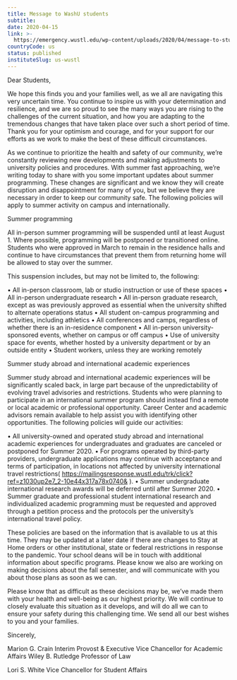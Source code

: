 ```yaml
---
title: Message to WashU students
subtitle: 
date: 2020-04-15
link: >-
  https://emergency.wustl.edu/wp-content/uploads/2020/04/message-to-students-04-15-20.pdf
countryCode: us
status: published
instituteSlug: us-wustl
---
```

Dear Students,

We hope this finds you and your families well, as we all are navigating this very uncertain time. You continue to inspire us with your determination and resilience, and we are so proud to see the many ways you are rising to the challenges of the current situation, and how you are adapting to the tremendous changes that have taken place over such a short period of time. Thank you for your optimism and courage, and for your support for our efforts as we work to make the best of these difficult circumstances.

As we continue to prioritize the health and safety of our community, we’re constantly reviewing new developments and making adjustments to university policies and procedures. With summer fast approaching, we’re writing today to share with you some important updates about summer programming. These changes are significant and we know they will create disruption and disappointment for many of you, but we believe they are necessary in order to keep our community safe. The following policies will apply to summer activity on campus and internationally.

Summer programming

All in-person summer programming will be suspended until at least August 1. Where possible, programming will be postponed or transitioned online. Students who were approved in March to remain in the residence halls and continue to have circumstances that prevent them from returning home will be allowed to stay over the summer.

This suspension includes, but may not be limited to, the following:

• All in-person classroom, lab or studio instruction or use of these spaces
• All in-person undergraduate research
• All in-person graduate research, except as was previously approved as essential
when the university shifted to alternate operations status
• All student on-campus programming and activities, including athletics
• All conferences and camps, regardless of whether there is an in-residence
component
• All in-person university-sponsored events, whether on campus or off campus
• Use of university space for events, whether hosted by a university department or
by an outside entity
• Student workers, unless they are working remotely

Summer study abroad and international academic experiences

Summer study abroad and international academic experiences will be significantly scaled back, in large part because of the unpredictability of evolving travel advisories and restrictions. Students who were planning to participate in an international summer program should instead find a remote or local academic or professional opportunity. Career Center and academic advisors remain available to help assist you with identifying other opportunities. The following policies will guide our activities:

• All university-owned and operated study abroad and international academic experiences for undergraduates and graduates are canceled or postponed for Summer 2020.
• For programs operated by third-party providers, undergraduate applications may continue with acceptance and terms of participation, in locations not affected by university international travel restrictions( https://mailingsresponse.wustl.edu/trk/click?ref=z1030up2e7_2-10e44x317a78x0740& ).
• Summer undergraduate international research awards will be deferred until after Summer 2020.
• Summer graduate and professional student international research and individualized academic programming must be requested and approved through a petition process and the protocols per the university’s international travel policy.

These policies are based on the information that is available to us at this time. They may be updated at a later date if there are changes to Stay at Home orders or other institutional, state or federal restrictions in response to the pandemic. Your school deans will be in touch with additional information about specific programs. Please know we also are working on making decisions about the fall semester, and will communicate with you about those plans as soon as we can.

Please know that as difficult as these decisions may be, we’ve made them with your health and well-being as our highest priority. We will continue to closely evaluate this situation as it develops, and will do all we can to ensure your safety during this challenging time. We send all our best wishes to you and your families.

Sincerely,

Marion G. Crain
Interim Provost & Executive Vice Chancellor for Academic Affairs
Wiley B. Rutledge Professor of Law

Lori S. White
Vice Chancellor for Student Affairs
